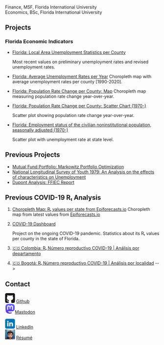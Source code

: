 <meta name="viewport" content="width=device-width, initial-scale=1.0">

Finance, MSF, Florida International University</br>
Economics, BSc, Florida International University

## Projects

### Florida Economic Indicators

- [Florida: Local Area Unemployment Statistics per County](/cues/fl_county_unemp_map.html)

  Most recent values on preliminary unemployment rates and revised unemployment rates.

- [Florida: Average Unemployment Rates per Year](/cues/fl_unemployment_rate_map.html)
  Choropleth map with average unemployment rates per county \[1990-2020\].

- [Florida: Population Rate Change per County: Map](/cues/fl_heatmap_population.html)
  Choropleth map measuring population rate change year-over-year.

- [Florida: Population Rate Change per County: Scatter Chart (1970-)](/cues/fl_bubble_population.html)

  Scatter plot showing population rate change year-over-year.

- [Florida: Employment status of the civilian noninstitutional population, seasonally adjusted (1970-)](/cues/Florida_unemp_historical.html)

  Scatter plot with unemployment rate at state level.

## Previous Projects

- [Mutual Fund Portfolio: Markowitz Portfolio Optimization](https://nbviewer.org/github/danielcs88/project_fin6525/blob/main/Output_Project_Cardenas_Daniel_6102358.ipynb)
- [National Longitudinal Survey of Youth 1979: An Analysis on the effects of characteristics on Unemployment](https://nbviewer.org/github/danielcs88/NLSY_79/blob/master/Project.ipynb)
- [Dupont Analysis: FFIEC Report](https://nbviewer.org/github/danielcs88/dupont_analysis/blob/master/dupont_analysis_assignment.ipynb)

## Previous COVID-19 Rₜ Analysis

1. [Choropleth Map: Rₜ values per state from Epiforecasts.io](https://danielcs88.github.io/html/rt.html)
   Choropleth map from latest values from [Epiforecasts.io](https://epiforecasts.io/covid/posts/national/united-states/)

2. [COVID-19 Dashboard](/covid-19.html)

   Project on the ongoing COVID-19 pandemic. Statistics about its Rₜ values per county in the state of Florida.

3. [🇨🇴 Colombia: Rₜ Número reproductivo COVID-19 | Análisis por departamento](Colombia%20R_t.html)

4. [🇨🇴 Bogotá: Rₜ Número reproductivo COVID-19 | Análisis por localidad](/Bogota_Rt.html) -->

## Contact

<img src="assets/github.svg" alt="drawing" width="32" /> [Github](https://github.com/danielcs88)  
<img src="assets/mastodon.svg" alt="drawing" width="32" rel="me"/>[Mastodon](https://mastodon.world/@danielcs88)

<!-- <img src="assets/twitter.svg" alt="drawing" width="32" /> [Twitter](https://twitter.com/DanielCardenas_)   -->

<img src="assets/linkedin.svg" width="32" /> [LinkedIn](https://www.linkedin.com/in/danielcs88/)  
<img src="assets/Toluca_Lake.jpg" width="32" /> [Résumé](https://standardresume.co/r/lKS_uuDBGzRYq7lxaXjMi)

